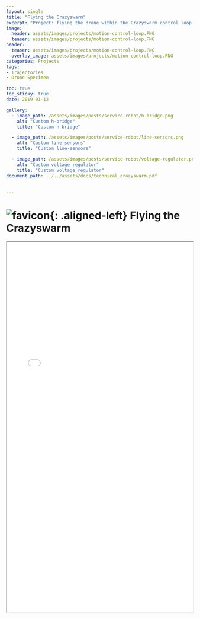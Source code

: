 ```yaml
---
layout: single
title: "Flying the Crazyswarm"
excerpt: "Project: flying the drone within the Crazyswarm control loop."
image:
  header: assets/images/projects/motion-control-loop.PNG
  teaser: assets/images/projects/motion-control-loop.PNG
header:
  teaser: assets/images/projects/motion-control-loop.PNG
  overlay_image: assets/images/projects/motion-control-loop.PNG
categories: Projects
tags:
- Trajectories
- Drone Specimen

toc: true
toc_sticky: true
date: 2019-01-12

gallery:
  - image_path: /assets/images/posts/service-robot/h-bridge.png
    alt: "Custom h-bridge"
    title: "Custom h-bridge"

  - image_path: /assets/images/posts/service-robot/line-sensors.png
    alt: "Custom line-sensors"
    title: "Custom line-sensors"

  - image_path: /assets/images/posts/service-robot/voltage-regulator.png
    alt: "Custom voltage regulator"
    title: "Custom voltage regulator"
document_path: ../../assets/docs/technical_crazyswarm.pdf


---
```


# ![favicon](/assets/images/favicon.jpg){: .aligned-left} Flying the Crazyswarm

<iframe src="{{ page.document_path }}" width="100%" height="1000px"></iframe>

